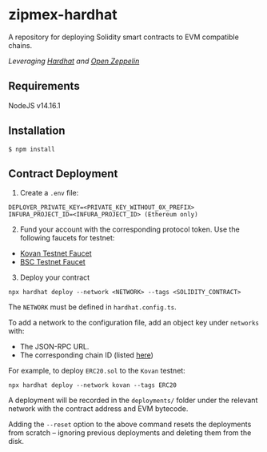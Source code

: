 # zipmex-hardhat

A repository for deploying Solidity smart contracts to EVM compatible chains.

_Leveraging [Hardhat](https://hardhat.org/) and [Open Zeppelin](https://github.com/OpenZeppelin/openzeppelin-contracts)_

## Requirements

NodeJS v14.16.1

## Installation

```shell script
$ npm install
```

## Contract Deployment

1. Create a `.env` file:

```env
DEPLOYER_PRIVATE_KEY=<PRIVATE_KEY_WITHOUT_0X_PREFIX>
INFURA_PROJECT_ID=<INFURA_PROJECT_ID> (Ethereum only)
```

2. Fund your account with the corresponding protocol token. Use the following faucets for testnet:

- [Kovan Testnet Faucet](https://faucet.kovan.network/)
- [BSC Testnet Faucet](https://testnet.binance.org/faucet-smart)

3. Deploy your contract

```shell script
npx hardhat deploy --network <NETWORK> --tags <SOLIDITY_CONTRACT>
```

The `NETWORK` must be defined in `hardhat.config.ts`.

To add a network to the configuration file, add an object key under `networks` with:

- The JSON-RPC URL.
- The corresponding chain ID (listed [here](https://chainid.network/))

For example, to deploy `ERC20.sol` to the `Kovan` testnet:

```shell script
npx hardhat deploy --network kovan --tags ERC20
```

A deployment will be recorded in the `deployments/` folder under the relevant network with the contract address and EVM bytecode.

Adding the `--reset` option to the above command resets the deployments from scratch – ignoring
previous deployments and deleting them from the disk.
